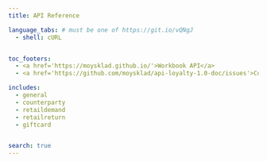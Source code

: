 ```yaml
---
title: API Reference

language_tabs: # must be one of https://git.io/vQNgJ
  - shell: cURL


toc_footers:
  - <a href='https://moysklad.github.io/'>Workbook API</a>
  - <a href='https://github.com/moysklad/api-loyalty-1.0-doc/issues'>Сообщите об ошибке</a>

includes:
  - general
  - counterparty
  - retaildemand
  - retailreturn
  - giftcard


search: true
---
```

